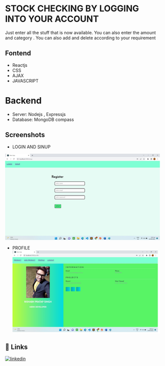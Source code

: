 
# STOCK CHECKING BY LOGGING INTO YOUR ACCOUNT
Just enter all the stuff that is now available. You can also enter the amount 
and category .
You can also add and delete according to your requirement 




## Fontend

- Reactjs
- CSS
- AJAX
- JAVASCRIPT




# Backend
- Server: Nodejs , Expressjs
- Database: MongoDB compass


## Screenshots

- LOGIN AND SINUP

![App Screenshot](https://github.com/Rishabh395/Stock-Checker/blob/main/image.jpg?raw=true)

- PROFILE 
![App Screenshot](https://github.com/Rishabh395/Stock-Checker/blob/main/image1.jpg?raw=true)



## 🔗 Links
[![linkedin](https://img.shields.io/badge/linkedin-0A66C2?style=for-the-badge&logo=linkedin&logoColor=white)](https://www.linkedin.com/in/rishabh-pratap-601439210/)


